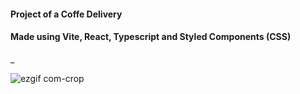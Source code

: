 #### Project of a Coffe Delivery
#### Made using Vite, React, Typescript and Styled Components (CSS)

_

![ezgif com-crop](https://user-images.githubusercontent.com/101182223/224066025-583d3670-fa9f-4fa9-b91b-9347374350a6.gif)
